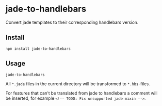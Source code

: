 # jade-to-handlebars

Convert jade templates to their corresponding handlebars version.

## Install

```shell
npm install jade-to-handlebars
```

## Usage

```
jade-to-handlebars
```

All `*.jade` files in the current directory will be transformed to `*.hbs`-files.

For features that can't be translated from jade to handlebars a comment will be inserted, for example `<!-- TODO: Fix unsupported jade mixin -->`.
